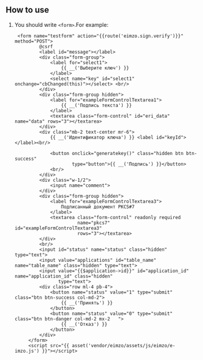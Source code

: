 ## How to use

1. You should write `<form>`.For example:


        <form name="testform" action="{{route('eimzo.sign.verify')}}" method="POST">
                @csrf
                <label id="message"></label>
                <div class="form-group">
                    <label for="select1">
                        {{ __('Выберите ключ') }}
                    </label>
                    <select name="key" id="select1" onchange="cbChanged(this)"></select> <br/>
                </div>
                <div class="form-group hidden">
                    <label for="exampleFormControlTextarea1">
                        {{ __('Подпись текста') }}
                    </label>
                    <textarea class="form-control" id="eri_data" name="data" rows="3"></textarea>
                </div>
                <div class="mb-2 text-center mr-6">
                    {{ __('Идентификатор ключа') }} <label id="keyId"></label><br/>

                    <button onclick="generatekey()" class="hidden btn btn-success"
                            type="button">{{ __('Подпись') }}</button>
                    <br/>
                </div>
                <div class="w-1/2">
                    <input name="comment">
                </div>
                <div class="form-group hidden">
                    <label for="exampleFormControlTextarea3">
                        Подписанный документ PKCS#7
                    </label>
                    <textarea class="form-control" readonly required
                              name="pkcs7" id="exampleFormControlTextarea3"
                              rows="3"></textarea>
                </div>
                <br/>
                <input id="status" name="status" class="hidden" type="text">
                <input value="applications" id="table_name" name="table_name" class="hidden" type="text">
                <input value="{{$application->id}}" id="application_id" name="application_id" class="hidden"
                       type="text">
                <div class="row ml-4 pb-4">
                    <button name="status" value="1" type="submit" class="btn btn-success col-md-2">
                        {{ __('Принять') }}
                    </button>
                    <button name="status" value="0" type="submit" class="btn btn-danger col-md-2 mx-2   ">
                        {{ __('Отказ') }}
                    </button>
                </div>
            </form>
            <script src="{{ asset('vendor/eimzo/assets/js/eimzo/e-imzo.js') }}"></script>
    <script src="{{ asset('vendor/eimzo/assets/js/eimzo/e-imzo-client.js') }}"></script>
    <script src="{{ asset('vendor/eimzo/assets/js/eimzo/eimzo.js') }}"></script>
